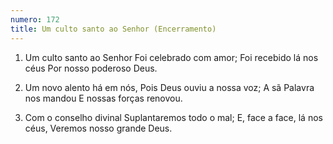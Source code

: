 ```yaml
---
numero: 172
title: Um culto santo ao Senhor (Encerramento)
---
```

1. Um culto santo ao Senhor
Foi celebrado com amor;
Foi recebido lá nos céus
Por nosso poderoso Deus.

2. Um novo alento há em nós,
Pois Deus ouviu a nossa voz;
A sã Palavra nos mandou
E nossas forças renovou.

3. Com o conselho divinal
Suplantaremos todo o mal;
E, face a face, lá nos céus,
Veremos nosso grande Deus.
